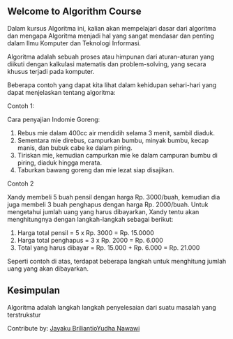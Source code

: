## Welcome to Algorithm Course

Dalam kursus Algoritma ini, kalian akan mempelajari dasar dari
algoritma dan mengapa Algoritma menjadi hal yang sangat mendasar dan
penting dalam Ilmu Komputer dan Teknologi Informasi.

Algoritma adalah sebuah proses atau himpunan dari aturan-aturan yang
diikuti dengan kalkulasi matematis dan problem-solving, yang secara
khusus terjadi pada komputer.

Beberapa contoh yang dapat kita lihat dalam kehidupan sehari-hari
yang dapat menjelaskan tentang algoritma:

Contoh 1:

Cara penyajian Indomie Goreng:

1. Rebus mie dalam 400cc air mendidih selama 3 menit, sambil diaduk.
2. Sementara mie direbus, campurkan bumbu, minyak bumbu, kecap manis, dan bubuk cabe ke dalam piring.
3. Tiriskan mie, kemudian campurkan mie ke dalam campuran bumbu di piring, diaduk hingga merata.
4. Taburkan bawang goreng dan mie lezat siap disajikan.

Contoh 2

Xandy membeli 5 buah pensil dengan harga Rp. 3000/buah, kemudian dia
juga membeli 3 buah penghapus dengan harga Rp. 2000/buah. Untuk
mengetahui jumlah uang yang harus dibayarkan, Xandy tentu akan menghitungnya
dengan langkah-langkah sebagai berikut:
1. Harga total pensil 
   = 5 x Rp. 3000 
   = Rp. 15.0000
2. Harga total penghapus
   = 3 x Rp. 2000 
   = Rp. 6.000
3. Total yang harus dibayar 
   = Rp. 15.000 + Rp. 6.000
   = Rp. 21.000

Seperti contoh di atas, terdapat beberapa langkah untuk menghitung jumlah uang yang akan dibayarkan. 

## Kesimpulan
Algoritma adalah langkah langkah penyelesaian dari suatu masalah yang terstrukstur

Contribute by: [Jayaku Briliantio](https://www.linkedin.com/in/neartojayakubriliantio)[Yudha Nawawi](https://id.linkedin.com/in/yudha-nawawi-84b4311a0)
